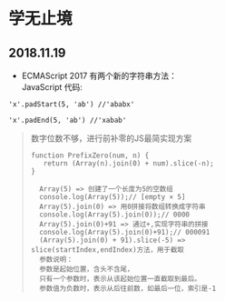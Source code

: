 学无止境
==
2018.11.19
---
* ECMAScript 2017 有两个新的字符串方法：<br>
JavaScript 代码:<br>
```
'x'.padStart(5, 'ab') //'ababx'
```
```
'x'.padEnd(5, 'ab') //'xabab'
```
>数字位数不够，进行前补零的JS最简实现方案
>```
>function PrefixZero(num, n) {
>    return (Array(n).join(0) + num).slice(-n);
>}
>```
>       Array(5) => 创建了一个长度为5的空数组
>       console.log(Array(5));// [empty × 5]
>       Array(5).join(0) => 用0拼接将数组转换成字符串
>       console.log(Array(5).join(0));// 0000
>       Array(5).join(0)+91 => 通过+,实现字符串的拼接
>       console.log(Array(5).join(0)+91);// 000091
>       (Array(5).join(0) + 91).slice(-5) => slice(startIndex,endIndex)方法，用于截取
>       参数说明：
>       参数是起始位置，含头不含尾，
>       只有一个参数时，表示从该起始位置一直截取到最后。
>       参数值为负数时，表示从后往前数，如最后一位，索引是-1
